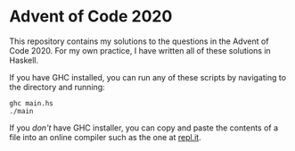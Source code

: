 # Advent of Code 2020

This repository contains my solutions to the questions in the Advent of Code 2020. For my own practice, I have written all of these solutions in Haskell.

If you have GHC installed, you can run any of these scripts by navigating to the directory and running:
```
ghc main.hs
./main
```
If you *don't* have GHC installer, you can copy and paste the contents of a file into an online compiler such as the one at [repl.it](https://repl.it/languages/haskell).